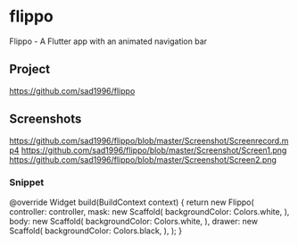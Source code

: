 # flippo

Flippo - A Flutter app with an animated navigation bar

## Project

https://github.com/sad1996/flippo

## Screenshots

https://github.com/sad1996/flippo/blob/master/Screenshot/Screenrecord.mp4
https://github.com/sad1996/flippo/blob/master/Screenshot/Screen1.png
https://github.com/sad1996/flippo/blob/master/Screenshot/Screen2.png

### Snippet

@override Widget build(BuildContext context) { return new Flippo( controller: controller, mask: new Scaffold( backgroundColor: Colors.white, ), body: new Scaffold( backgroundColor: Colors.white, ), drawer: new Scaffold( backgroundColor: Colors.black, ), ); }
